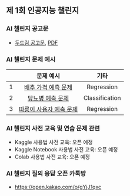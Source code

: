 ## 제 1회 인공지능 챌린지

### AI 챌린지 공고문
- [두드림 공고문](), [PDF]()

### AI 챌린지 문제 예시
| | 문제 예시 | 기타 | 
|:--:|:--:|:--:|
| 1 | [배추 가격 예측 문제](https://www.kaggle.com/c/2020-ai-exam-cabbage/leaderboard) | Regression |
| 2 | [당뇨병 예측 문제](https://www.kaggle.com/c/2020-ai-exam-diabetes/leaderboard) | Classification |
| 3 | [따릉이 사용자 예측 문제](https://www.kaggle.com/c/2020-ai-exam-biker/leaderboard) | Regression | 

### AI 챌린지 사전 교육 및 연습 문제 관련
- Kaggle 사용법 사전 교육: 오픈 예정
- Kaggle Notebook 사용법 사전 교육: 오픈 예정
- Colab 사용법 사전 교육: 오픈 예정

### AI 챌린지 질의 응답 오픈 카톡방
- https://open.kakao.com/o/gYjJ1qxc


